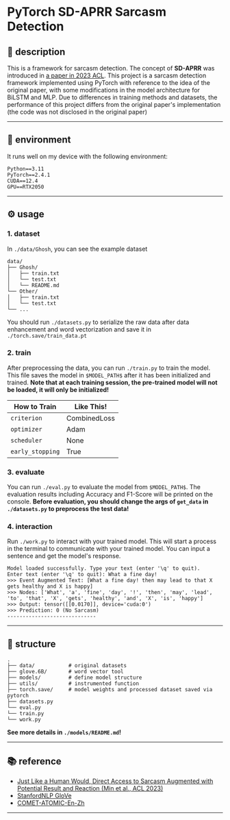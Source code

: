 # PyTorch SD-APRR Sarcasm Detection

## 🧾 description

This is a framework for sarcasm detection. The concept of **SD-APRR** was introduced in [a paper in 2023 ACL](https://aclanthology.org/2023.acl-long.566/). This project is a sarcasm detection framework implemented using PyTorch with reference to the idea of the original paper, with some modifications in the model architecture for BiLSTM and MLP. Due to differences in training methods and datasets, the performance of this project differs from the original paper's implementation (the code was not disclosed in the original paper)

---

## 🚀 environment

It runs well on my device with the following environment:

```
Python==3.11
PyTorch==2.4.1
CUDA==12.4
GPU==RTX2050
```

---

## ⚙️ usage

### 1. dataset

In `./data/Ghosh`, you can see the example dataset

```
data/
├── Ghosh/
│   ├── train.txt
│   └── test.txt
│   └── README.md
└── Other/
│   ├── train.txt
│   └── test.txt
└── ...
```

You should run `./datasets.py` to serialize the raw data after data enhancement and word vectorization and save it in `./torch.save/train_data.pt`

### 2. train

After preprocessing the data, you can run `./train.py` to train the model. This file saves the model in `$MODEL_PATH$` after it has been initialized and trained. **Note that at each training session, the pre-trained model will not be loaded, it will only be initialized!**

| How to Train | Like This! |
|------|------|
| `criterion` | CombinedLoss |
| `optimizer` | Adam |
| `scheduler` | None |
| `early_stopping` | True |

### 3. evaluate

You can run `./eval.py` to evaluate the model from `$MODEL_PATH$`. The evaluation results including Accuracy and F1-Score will be printed on the console. **Before evaluation, you should change the args of `get_data` in `./datasets.py` to preprocess the test data!**

### 4. interaction

Run `./work.py` to interact with your trained model. This will start a process in the terminal to communicate with your trained model. You can input a sentence and get the model's response.

```example
Model loaded successfully. Type your text (enter '\q' to quit).
Enter text (enter '\q' to quit): What a fine day!
>>> Event Augmented Text: [What a fine day! then may lead to that X gets healthy and X is happy]
>>> Nodes: ['What', 'a', 'fine', 'day', '!', 'then', 'may', 'lead', 'to', 'that', 'X', 'gets', 'healthy', 'and', 'X', 'is', 'happy']
>>> Output: tensor([[0.0170]], device='cuda:0')
>>> Prediction: 0 (No Sarcasm)
-----------------------------
```

---

## 📁 structure

```
.
├── data/           # original datasets
├── glove.6B/       # word vector tool
├── models/         # define model structure
├── utils/          # instrumented function
├── torch.save/     # model weights and processed dataset saved via pytorch
├── datasets.py
└── eval.py
└── train.py
└── work.py
```

**See more details in `./models/README.md`!**

---

## 📚 reference

- [Just Like a Human Would, Direct Access to Sarcasm Augmented with Potential Result and Reaction (Min et al., ACL 2023)](https://aclanthology.org/2023.acl-long.566/)
- [StanfordNLP GloVe](https://github.com/stanfordnlp/GloVe)
- [COMET-ATOMIC-En-Zh](https://github.com/svjack/COMET-ATOMIC-En-Zh)

---
